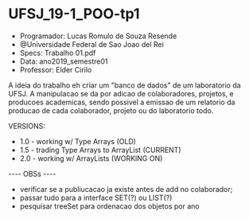 # UFSJ_19-1_POO-tp1

- Programador: Lucas Romulo de Souza Resende
- @Universidade Federal de Sao Joao del Rei
- Specs: Trabalho 01.pdf
- Data: ano2019_semestre01
- Professor: Elder Cirilo



A ideia do trabalho eh criar um "banco de dados" de um laboratorio da UFSJ.
A manipulacao se da por adicao de colaboradores, projetos, e producoes academicas,
  sendo possivel a emissao de um relatorio da producao de cada colaborador,
  projeto ou do laboratorio todo. 
  
  
  
VERSIONS:
- 1.0 - working w/ Type Arrays  (OLD)
- 1.5 - trading Type Arrays to ArrayList (CURRENT)
- 2.0 - working w/ ArrayLists   (WORKING ON)





---- OBSs ----
- verificar se a publiucacao ja existe antes de add no colaborador;
- passar tudo para a interface SET(?) ou LIST(?)
- pesquisar treeSet para ordenacao dos objetos por ano
